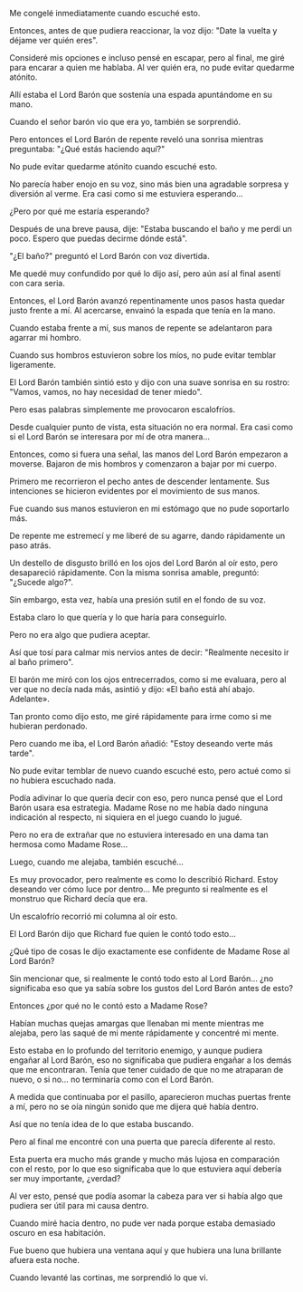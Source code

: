 
Me congelé inmediatamente cuando escuché esto.

Entonces, antes de que pudiera reaccionar, la voz dijo: "Date la vuelta y déjame ver quién eres".

Consideré mis opciones e incluso pensé en escapar, pero al final, me giré para encarar a quien me hablaba. Al ver quién era, no pude evitar quedarme atónito.

Allí estaba el Lord Barón que sostenía una espada apuntándome en su mano.

Cuando el señor barón vio que era yo, también se sorprendió.

Pero entonces el Lord Barón de repente reveló una sonrisa mientras preguntaba: "¿Qué estás haciendo aquí?"

No pude evitar quedarme atónito cuando escuché esto.

No parecía haber enojo en su voz, sino más bien una agradable sorpresa y diversión al verme. Era casi como si me estuviera esperando...

¿Pero por qué me estaría esperando?

Después de una breve pausa, dije: "Estaba buscando el baño y me perdí un poco. Espero que puedas decirme dónde está".

"¿El baño?" preguntó el Lord Barón con voz divertida.

Me quedé muy confundido por qué lo dijo así, pero aún así al final asentí con cara seria.

Entonces, el Lord Barón avanzó repentinamente unos pasos hasta quedar justo frente a mí. Al acercarse, envainó la espada que tenía en la mano.

Cuando estaba frente a mí, sus manos de repente se adelantaron para agarrar mi hombro.

Cuando sus hombros estuvieron sobre los míos, no pude evitar temblar ligeramente.

El Lord Barón también sintió esto y dijo con una suave sonrisa en su rostro: "Vamos, vamos, no hay necesidad de tener miedo".

Pero esas palabras simplemente me provocaron escalofríos.

Desde cualquier punto de vista, esta situación no era normal. Era casi como si el Lord Barón se interesara por mí de otra manera...

Entonces, como si fuera una señal, las manos del Lord Barón empezaron a moverse. Bajaron de mis hombros y comenzaron a bajar por mi cuerpo.

Primero me recorrieron el pecho antes de descender lentamente. Sus intenciones se hicieron evidentes por el movimiento de sus manos.

Fue cuando sus manos estuvieron en mi estómago que no pude soportarlo más.

De repente me estremecí y me liberé de su agarre, dando rápidamente un paso atrás.

Un destello de disgusto brilló en los ojos del Lord Barón al oír esto, pero desapareció rápidamente. Con la misma sonrisa amable, preguntó: "¿Sucede algo?".

Sin embargo, esta vez, había una presión sutil en el fondo de su voz.

Estaba claro lo que quería y lo que haría para conseguirlo.

Pero no era algo que pudiera aceptar.

Así que tosí para calmar mis nervios antes de decir: "Realmente necesito ir al baño primero".

El barón me miró con los ojos entrecerrados, como si me evaluara, pero al ver que no decía nada más, asintió y dijo: «El baño está ahí abajo. Adelante».

Tan pronto como dijo esto, me giré rápidamente para irme como si me hubieran perdonado.

Pero cuando me iba, el Lord Barón añadió: "Estoy deseando verte más tarde".

No pude evitar temblar de nuevo cuando escuché esto, pero actué como si no hubiera escuchado nada.

Podía adivinar lo que quería decir con eso, pero nunca pensé que el Lord Barón usara esa estrategia. Madame Rose no me había dado ninguna indicación al respecto, ni siquiera en el juego cuando lo jugué.

Pero no era de extrañar que no estuviera interesado en una dama tan hermosa como Madame Rose...

Luego, cuando me alejaba, también escuché…

Es muy provocador, pero realmente es como lo describió Richard. Estoy deseando ver cómo luce por dentro... Me pregunto si realmente es el monstruo que Richard decía que era.

Un escalofrío recorrió mi columna al oír esto.

El Lord Barón dijo que Richard fue quien le contó todo esto…

¿Qué tipo de cosas le dijo exactamente ese confidente de Madame Rose al Lord Barón?

Sin mencionar que, si realmente le contó todo esto al Lord Barón... ¿no significaba eso que ya sabía sobre los gustos del Lord Barón antes de esto?

Entonces ¿por qué no le contó esto a Madame Rose?

Habían muchas quejas amargas que llenaban mi mente mientras me alejaba, pero las saqué de mi mente rápidamente y concentré mi mente.

Esto estaba en lo profundo del territorio enemigo, y aunque pudiera engañar al Lord Barón, eso no significaba que pudiera engañar a los demás que me encontraran. Tenía que tener cuidado de que no me atraparan de nuevo, o si no... no terminaría como con el Lord Barón.

A medida que continuaba por el pasillo, aparecieron muchas puertas frente a mí, pero no se oía ningún sonido que me dijera qué había dentro.

Así que no tenía idea de lo que estaba buscando.

Pero al final me encontré con una puerta que parecía diferente al resto.

Esta puerta era mucho más grande y mucho más lujosa en comparación con el resto, por lo que eso significaba que lo que estuviera aquí debería ser muy importante, ¿verdad?

Al ver esto, pensé que podía asomar la cabeza para ver si había algo que pudiera ser útil para mi causa dentro.

Cuando miré hacia dentro, no pude ver nada porque estaba demasiado oscuro en esa habitación.

Fue bueno que hubiera una ventana aquí y que hubiera una luna brillante afuera esta noche.

Cuando levanté las cortinas, me sorprendió lo que vi.